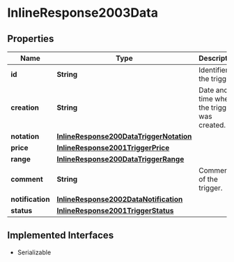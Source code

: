 

# InlineResponse2003Data


## Properties

Name | Type | Description | Notes
------------ | ------------- | ------------- | -------------
**id** | **String** | Identifier of the trigger. |  [optional]
**creation** | **String** | Date and time when the trigger was created. |  [optional]
**notation** | [**InlineResponse200DataTriggerNotation**](InlineResponse200DataTriggerNotation.md) |  |  [optional]
**price** | [**InlineResponse2001TriggerPrice**](InlineResponse2001TriggerPrice.md) |  |  [optional]
**range** | [**InlineResponse200DataTriggerRange**](InlineResponse200DataTriggerRange.md) |  |  [optional]
**comment** | **String** | Comment of the trigger. |  [optional]
**notification** | [**InlineResponse2002DataNotification**](InlineResponse2002DataNotification.md) |  |  [optional]
**status** | [**InlineResponse2001TriggerStatus**](InlineResponse2001TriggerStatus.md) |  |  [optional]


## Implemented Interfaces

* Serializable


